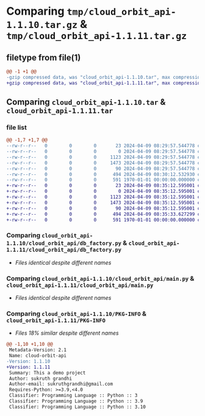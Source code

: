 # Comparing `tmp/cloud_orbit_api-1.1.10.tar.gz` & `tmp/cloud_orbit_api-1.1.11.tar.gz`

## filetype from file(1)

```diff
@@ -1 +1 @@
-gzip compressed data, was "cloud_orbit_api-1.1.10.tar", max compression
+gzip compressed data, was "cloud_orbit_api-1.1.11.tar", max compression
```

## Comparing `cloud_orbit_api-1.1.10.tar` & `cloud_orbit_api-1.1.11.tar`

### file list

```diff
@@ -1,7 +1,7 @@
--rw-r--r--   0        0        0       23 2024-04-09 08:29:57.544778 cloud_orbit_api-1.1.10/README.md
--rw-r--r--   0        0        0        0 2024-04-09 08:29:57.544778 cloud_orbit_api-1.1.10/cloud_orbit_api/__init__.py
--rw-r--r--   0        0        0     1123 2024-04-09 08:29:57.544778 cloud_orbit_api-1.1.10/cloud_orbit_api/db_factory.py
--rw-r--r--   0        0        0     1473 2024-04-09 08:29:57.544778 cloud_orbit_api-1.1.10/cloud_orbit_api/main.py
--rw-r--r--   0        0        0       90 2024-04-09 08:29:57.544778 cloud_orbit_api-1.1.10/cloud_orbit_api/models.py
--rw-r--r--   0        0        0      494 2024-04-09 08:30:12.532930 cloud_orbit_api-1.1.10/pyproject.toml
--rw-r--r--   0        0        0      591 1970-01-01 00:00:00.000000 cloud_orbit_api-1.1.10/PKG-INFO
+-rw-r--r--   0        0        0       23 2024-04-09 08:35:12.595001 cloud_orbit_api-1.1.11/README.md
+-rw-r--r--   0        0        0        0 2024-04-09 08:35:12.595001 cloud_orbit_api-1.1.11/cloud_orbit_api/__init__.py
+-rw-r--r--   0        0        0     1123 2024-04-09 08:35:12.595001 cloud_orbit_api-1.1.11/cloud_orbit_api/db_factory.py
+-rw-r--r--   0        0        0     1473 2024-04-09 08:35:12.595001 cloud_orbit_api-1.1.11/cloud_orbit_api/main.py
+-rw-r--r--   0        0        0       90 2024-04-09 08:35:12.595001 cloud_orbit_api-1.1.11/cloud_orbit_api/models.py
+-rw-r--r--   0        0        0      494 2024-04-09 08:35:33.627299 cloud_orbit_api-1.1.11/pyproject.toml
+-rw-r--r--   0        0        0      591 1970-01-01 00:00:00.000000 cloud_orbit_api-1.1.11/PKG-INFO
```

### Comparing `cloud_orbit_api-1.1.10/cloud_orbit_api/db_factory.py` & `cloud_orbit_api-1.1.11/cloud_orbit_api/db_factory.py`

 * *Files identical despite different names*

### Comparing `cloud_orbit_api-1.1.10/cloud_orbit_api/main.py` & `cloud_orbit_api-1.1.11/cloud_orbit_api/main.py`

 * *Files identical despite different names*

### Comparing `cloud_orbit_api-1.1.10/PKG-INFO` & `cloud_orbit_api-1.1.11/PKG-INFO`

 * *Files 18% similar despite different names*

```diff
@@ -1,10 +1,10 @@
 Metadata-Version: 2.1
 Name: cloud-orbit-api
-Version: 1.1.10
+Version: 1.1.11
 Summary: This a demo project
 Author: sukruth grandhi
 Author-email: sukruthgrandhi@gmail.com
 Requires-Python: >=3.9,<4.0
 Classifier: Programming Language :: Python :: 3
 Classifier: Programming Language :: Python :: 3.9
 Classifier: Programming Language :: Python :: 3.10
```

